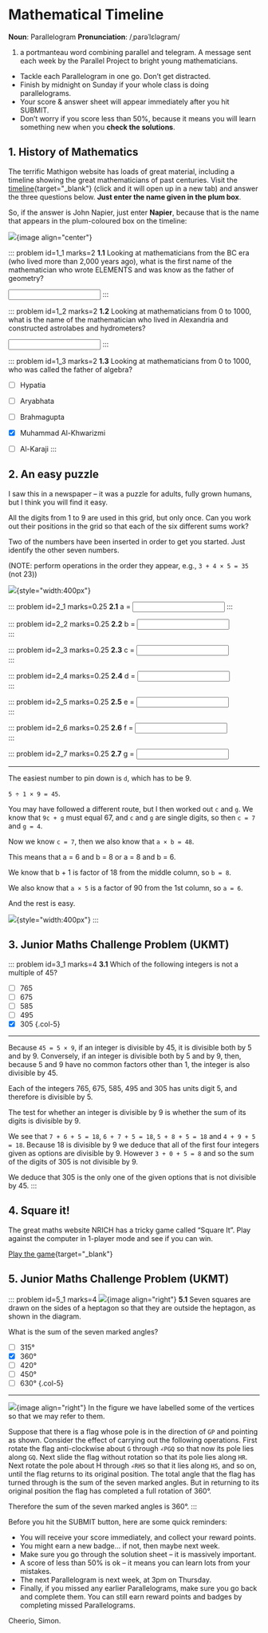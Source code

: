 # Mathematical Timeline

<div class="dictionary">

__Noun__: Parallelogram
__Pronunciation__: /ˌparəˈlɛləɡram/

1. a portmanteau word combining parallel and telegram. A message sent each
week by the Parallel Project to bright young mathematicians.

</div>

*	Tackle each Parallelogram in one go. Don’t get distracted.
*	Finish by midnight on Sunday if your whole class is doing parallelograms.
*	Your score & answer sheet will appear immediately after you hit SUBMIT.
*	Don’t worry if you score less than 50%, because it means you will learn something new when you __check the solutions__.


## 1. History of Mathematics

The terrific Mathigon website has loads of great material, including a timeline showing the great mathematicians of past centuries. Visit the [timeline](https://mathigon.org/timeline){target="_blank"} (click and it will open up in a new tab) and answer the three questions below. __Just enter the name given in the plum box__.

So, if the answer is John Napier, just enter __Napier__, because that is the name that appears in the plum-coloured box on the timeline:

![](/resources/7-30-mathematical-timeline/1-napier.png){image align="center"}

::: problem id=1_1 marks=2
__1.1__ Looking at mathematicians from the BC era (who lived more than 2,000 years ago), what is the first name of the mathematician who wrote ELEMENTS and was know as the father of geometry?

<input type="text" solution="EUCLID"/>
:::

::: problem id=1_2 marks=2
__1.2__ Looking at mathematicians from 0 to 1000, what is the name of the mathematician who lived in Alexandria and constructed astrolabes and hydrometers?

<input type="text" solution="HYPATIA"/>
:::

::: problem id=1_3 marks=2
__1.3__ Looking at mathematicians from 0 to 1000, who was called the father of algebra?

* [ ] Hypatia
* [ ] Aryabhata
* [ ] Brahmagupta
* [x] Muhammad Al-Khwarizmi
* [ ] Al-Karaji
:::


## 2. An easy puzzle

I saw this in a newspaper – it was a puzzle for adults, fully grown humans, but I think you will find it easy.

All the digits from 1 to 9 are used in this grid, but only once. Can you work out their positions in the grid so that each of the six different sums work?

Two of the numbers have been inserted in order to get you started. Just identify the other seven numbers.

(NOTE: perform operations in the order they appear, e.g., `3 + 4 × 5 = 35` (not 23))

![](/resources/7-30-mathematical-timeline/6-1-puzzle.png){style="width:400px"}

::: problem id=2_1 marks=0.25
__2.1__ a = <input type="text" solution="6"/>
:::

::: problem id=2_2 marks=0.25
__2.2__ b = <input type="text" solution="8"/>  
:::

::: problem id=2_3 marks=0.25
__2.3__ c = <input type="text" solution="7"/>  
:::

::: problem id=2_4 marks=0.25
__2.4__ d = <input type="text" solution="9"/>  
:::

::: problem id=2_5 marks=0.25
__2.5__ e = <input type="text" solution="3"/>  
:::

::: problem id=2_6 marks=0.25
__2.6__ f = <input type="text" solution="2"/>  
:::

::: problem id=2_7 marks=0.25
__2.7__ g = <input type="text" solution="4"/>

---

The easiest number to pin down is `d`, which has to be 9.

`5 ÷ 1 × 9 = 45`.

You may have followed a different route, but I then worked out `c` and `g`. We know that
`9c + g` must equal 67, and `c` and `g` are single digits, so then `c = 7` and `g = 4`.

Now we know `c = 7`, then we also know that `a × b = 48`.

This means that a = 6 and b = 8 or a = 8 and b = 6.

We know that b + 1 is factor of 18 from the middle column, so `b = 8`.

We also know that `a × 5` is a factor of 90 from the 1st column, so `a = 6`.

And the rest is easy.

![](/resources/7-30-mathematical-timeline/6-1-puzzle-solution.png){style="width:400px"}
:::


## 3. Junior Maths Challenge Problem (UKMT)
<!--- 2017 (10) --->

::: problem id=3_1 marks=4
__3.1__ Which of the following integers is not a multiple of 45?

* [ ] 765
* [ ] 675
* [ ] 585
* [ ] 495
* [x] 305
{.col-5}

---

Because `45 = 5 × 9`, if an integer is divisible by 45, it is divisible both by 5 and by 9. Conversely, if an integer is divisible both by 5 and by 9, then, because 5 and 9 have no common factors other than 1, the integer is also divisible by 45.

Each of the integers 765, 675, 585, 495 and 305 has units digit 5, and therefore is divisible by 5.  

The test for whether an integer is divisible by 9 is whether the sum of its digits is divisible by 9.  

We see that `7 + 6 + 5 = 18`, `6 + 7 + 5 = 18`, `5 + 8 + 5 = 18` and `4 + 9 + 5 = 18`. Because 18 is divisible by 9 we deduce that all of the first four integers given as options are divisible by 9. However `3 + 0 + 5 = 8` and so the sum of the digits of 305 is not divisible by 9.  

We deduce that 305 is the only one of the given options that is not divisible by 45.
:::


## 4. Square it!

The great maths website NRICH has a tricky game called “Square It”. Play against
the computer in 1-player mode and see if you can win.

[Play the game](https://nrich.maths.org/2526){target="_blank"}


## 5. Junior Maths Challenge Problem (UKMT)
<!--- 2017 (11) --->

::: problem id=5_1 marks=4
![](/resources/7-30-mathematical-timeline/5-squares.png){image align="right"}
__5.1__ Seven squares are drawn on the sides of a heptagon so that they are outside the heptagon, as shown in the diagram.  

What is the sum of the seven marked angles?

* [ ] 315°
* [x] 360°
* [ ] 420°
* [ ] 450°
* [ ] 630°
{.col-5}

---

![](/resources/7-30-mathematical-timeline/5-squares-answer.png){image align="right"}
In the figure we have labelled some of the vertices so that we may refer to them.  

Suppose that there is a flag whose pole is in the direction of `GP` and pointing as shown. Consider the effect of carrying out the following operations. First rotate the flag anti-clockwise about `G` through `∠PGQ` so that now its pole lies along `GQ`. Next slide the flag without rotation so that its pole lies along `HR`. Next rotate the pole about H through `∠RHS` so that it lies along `HS`, and so on, until the flag returns to its original position. The total angle that the flag has turned through is the sum of the seven marked angles. But in returning to its original position the flag has completed a full rotation of 360°.

Therefore the sum of the seven marked angles is 360°.
:::


Before you hit the SUBMIT button, here are some quick reminders:

*	You will receive your score immediately, and collect your reward points.
*	You might earn a new badge... if not, then maybe next week.
*	Make sure you go through the solution sheet – it is massively important.
*	A score of less than 50% is ok – it means you can learn lots from your mistakes.
*	The next Parallelogram is next week, at 3pm on Thursday.
*	Finally, if you missed any earlier Parallelograms, make sure you go back and complete them. You can still earn reward points and badges by completing missed Parallelograms.

Cheerio,
Simon.
